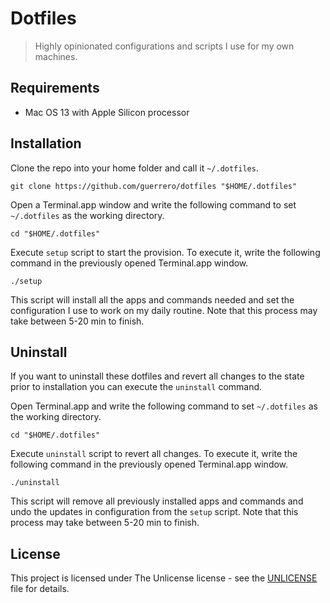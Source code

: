 # Dotfiles

> Highly opinionated configurations and scripts I use for my own machines.

## Requirements

- Mac OS 13 with Apple Silicon processor

## Installation

Clone the repo into your home folder and call it `~/.dotfiles`.

```shell
git clone https://github.com/guerrero/dotfiles "$HOME/.dotfiles"
```

Open a Terminal.app window and write the following command to set `~/.dotfiles` as the working directory.

```shell
cd "$HOME/.dotfiles"
```

Execute `setup` script to start the provision. To execute it, write the following command in the previously opened Terminal.app window.

```shell
./setup
```

This script will install all the apps and commands needed and set the configuration I use to work on my daily routine. Note that this process may take between 5-20 min to finish.

## Uninstall

If you want to uninstall these dotfiles and revert all changes to the state prior to installation you can execute the `uninstall` command.

Open Terminal.app and write the following command to set `~/.dotfiles` as the working directory.

```shell
cd "$HOME/.dotfiles"
```

Execute `uninstall` script to revert all changes. To execute it, write the following command in the previously opened Terminal.app window.

```shell
./uninstall
```

This script will remove all previously installed apps and commands and undo the updates in configuration from the `setup` script. Note that this process may take between 5-20 min to finish.


## License

This project is licensed under The Unlicense license - see the [UNLICENSE](UNLICENSE) file for details.
